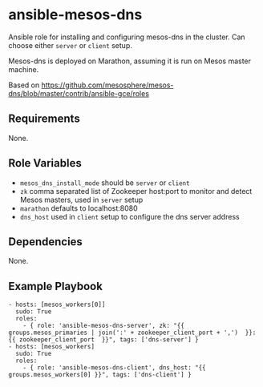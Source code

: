 ansible-mesos-dns
=========

Ansible role for installing and configuring mesos-dns in the cluster. Can choose either `server` or `client` setup.

Mesos-dns is deployed on Marathon, assuming it is run on Mesos master machine.

Based on https://github.com/mesosphere/mesos-dns/blob/master/contrib/ansible-gce/roles

Requirements
------------

None.

Role Variables
--------------

- `mesos_dns_install_mode` should be `server` or `client`
- `zk` comma separated list of Zookeeper host:port to monitor and detect Mesos masters, used in `server` setup
- `marathon` defaults to localhost:8080
- `dns_host` used in `client` setup to configure the dns server address

Dependencies
------------

None.

Example Playbook
----------------

    - hosts: [mesos_workers[0]]
      sudo: True
      roles:
        - { role: 'ansible-mesos-dns-server', zk: "{{ groups.mesos_primaries | join(':' + zookeeper_client_port + ',')  }}:{{ zookeeper_client_port  }}", tags: ['dns-server'] }
    - hosts: [mesos_workers]
      sudo: True
      roles:
        - { role: 'ansible-mesos-dns-client', dns_host: "{{ groups.mesos_workers[0] }}", tags: ['dns-client'] }

